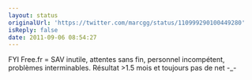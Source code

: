 ```yaml
---
layout: status
originalUrl: 'https://twitter.com/marcgg/status/110999290100449280'
isReply: false
date: 2011-09-06 08:54:27
---
```


FYI Free.fr = SAV inutile, attentes sans fin, personnel incompétent, problèmes interminables. Résultat &gt;1.5 mois et toujours pas de net -_-
